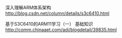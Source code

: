 

深入理解ARM体系架构  
http://blog.csdn.net/column/details/s3c6410.html


基于S3C6410的ARM11学习（一） 基础知识  
http://comm.chinaaet.com/adi/blogdetail/39835.html

